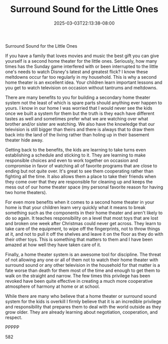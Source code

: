 ﻿---
title: "Surround Sound for the Little Ones"
date: 2025-03-03T22:13:38-08:00
description: "Surround Sound TXT Tips for Web Success"
featured_image: "/images/Surround Sound TXT.jpg"
tags: ["Surround Sound TXT"]
---

Surround Sound for the Little Ones

If you have a family that loves movies and music the best gift you can give yourself is a second home theater for the little ones. Seriously, how many times has the Sunday game interfered with or been interrupted to the little one's needs to watch Disney's latest and greatest flick? I know these meltdowns occur far too regularly in my household. This is why a second home theater is an excellent idea. Your children learn important lessons and you get to watch television on occasion without tantrums and meltdowns.

There are many benefits to you for building a secondary home theater system not the least of which is spare parts should anything ever happen to yours. I know in our home I was worried that I would never see the kids once we built a system for them but the truth is they each have different tastes as well and sometimes prefer what we are watching over what brother and/or sister are watching. We also have the knowledge that our television is still bigger than theirs and there is always that to draw them back into the land of the living rather than holing up in their basement theater hide away. 

Getting back to the benefits, the kids are learning to take turns even establishing a schedule and sticking to it. They are learning to make responsible choices and even to work together on occasion and compromise in favor of watching all of favorite programs that are close to ending but not quite over. It's great to see them cooperating rather than fighting all the time. It also allows them a place to take their friends when they come over that they are responsible for cleaning up and keeps the mess out of our home theater space (my personal favorite reason for having two home theaters).

For even more benefits when it comes to a second home theater in your home is that your children learn very quickly what it means to break something such as the components in their home theater and aren't likely to do so again. It teaches responsibility on a level that most toys that are lost and broken one week after Christmas could never get across. They learn to take care of the equipment, to wipe off the fingerprints, not to throw things at it, and not to pull it off the shelves and leave it on the floor as they do with their other toys. This is something that matters to them and I have been amazed at how well they have taken care of it.

Finally, a home theater system is an awesome tool for discipline. The threat of not allowing any one or all of them not to watch their home theater with surround sound or any other television in the household for that matter is a fate worse than death for them most of the time and enough to get them to walk on the straight and narrow. The few times this privilege has been revoked have been quite effective in creating a much more cooperative atmosphere of harmony at home or at school.

While there are many who believe that a home theater or surround sound system for the kids is overkill I firmly believe that it is an incredible privilege and responsibility that prepares them to deal with the world outside as they grow older. They are already learning about negotiation, cooperation, and respect.

PPPPP

582

